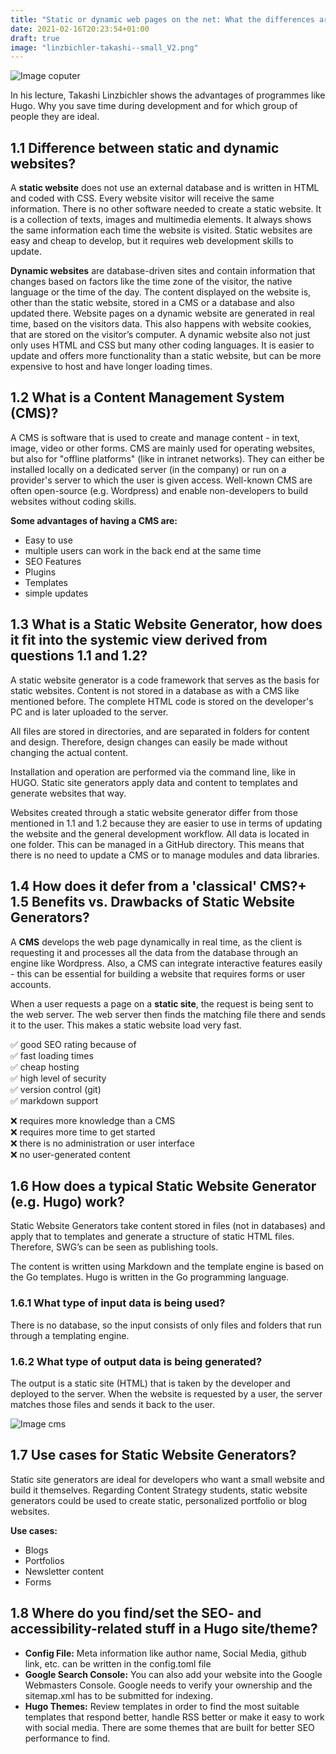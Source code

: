 ```yaml
---
title: "Static or dynamic web pages on the net: What the differences are and what advantages which system brings"
date: 2021-02-16T20:23:54+01:00
draft: true
image: "linzbichler-takashi--small_V2.png"
---
```

![Image coputer](/Cos20/business-1839876_1920.jpg)

In his lecture, Takashi Linzbichler shows the advantages of programmes like Hugo. Why you save time during development and for which group of people they are ideal.

## 1.1 Difference between static and dynamic websites?
A **static website** does not use an external database and is written in HTML and coded with CSS. Every website visitor will receive the same information. There is no other software needed to create a static website. It is a collection of texts, images and multimedia elements. It always shows the same information each time the website is visited. Static websites are easy and cheap to develop, but it requires web development skills to update.

**Dynamic websites** are database-driven sites and contain information that changes based on factors like the time zone of the visitor, the native language or the time of the day.
The content displayed on the website is, other than the static website, stored in a CMS or a database and also updated there.
Website pages on a dynamic website are generated in real time, based on the visitors data. This also happens with website cookies, that are stored on the visitor’s computer. A dynamic website also not just only uses HTML and CSS but many other coding languages.
It is easier to update and offers more functionality than a static website, but can be more expensive to host and have longer loading times.

## 1.2 What is a Content Management System (CMS)?
A CMS is software that is used to create and manage content - in text, image, video or other forms. CMS are mainly used for operating websites, but also for "offline platforms" (like in intranet networks). They can either be installed locally on a dedicated server (in the company) or run on a provider's server to which the user is given access. Well-known CMS are often open-source (e.g. Wordpress) and enable non-developers to build websites without coding skills.

**Some advantages of having a CMS are:**
+ Easy to use
+ multiple users can work in the back end at the same time
+ SEO Features
+ Plugins
+ Templates
+ simple updates

## 1.3 What is a Static Website Generator, how does it fit into the systemic view derived from questions 1.1 and 1.2?
A static website generator is a code framework that serves as the basis for static websites. Content is not stored in a database as with a CMS like mentioned before. The complete HTML code is stored on the developer's PC and is later uploaded to the server.

All files are stored in directories, and are separated in folders for content and design. Therefore, design changes can easily be made without changing the actual content.

Installation and operation are performed via the command line, like in HUGO.
Static site generators apply data and content to templates and generate websites that way.

Websites created through a static website generator differ from those mentioned in 1.1 and 1.2 because they are easier to use in terms of updating the website and the general development workflow. All data is located in one folder. This can be managed in a GitHub directory. This means that there is no need to update a CMS or to manage modules and data libraries.

## 1.4 How does it defer from a 'classical' CMS?\+ 1.5 Benefits vs. Drawbacks of Static Website Generators?
A **CMS** develops the web page dynamically in real time, as the client is requesting it and processes all the data from the database through an engine like Wordpress. Also, a CMS can integrate interactive features easily - this can be essential for building a website that requires forms or user accounts.

When a user requests a page on a **static site**, the request is being sent to the web server. The web server then finds the matching file there and sends it to the user. This makes a static website load very fast.

&#9989; good SEO rating because of  
&#9989; fast loading times   
&#9989; cheap hosting   
&#9989; high level of security   
&#9989; version control (git)   
&#9989; markdown support


&#10060; requires more knowledge than a CMS   
&#10060; requires more time to get started   
&#10060; there is no administration or user interface   
&#10060; no user-generated content

## 1.6 How does a typical Static Website Generator (e.g. Hugo) work?
Static Website Generators take content stored in files (not in databases) and apply that to templates and generate a structure of static HTML files. Therefore, SWG’s can be seen as publishing tools.

The content is written using Markdown and the template engine is based on the Go templates. Hugo is written in the Go programming language.

### 1.6.1 What type of input data is being used?
There is no database, so the input consists of only files and folders that run through a templating engine.

### 1.6.2 What type of output data is being generated?
The output is a static site (HTML) that is taken by the developer and deployed to the server.
When the website is requested by a user, the server matches those files and sends it back to the user.

![Image cms](/Cos20/cms-265127_1920.jpg)

## 1.7 Use cases for Static Website Generators?
Static site generators are ideal for developers who want a small website and build it themselves. Regarding Content Strategy students, static website generators could be used to create static, personalized portfolio or blog websites.

**Use cases:**
+ Blogs
+ Portfolios
+ Newsletter content
+ Forms

## 1.8 Where do you find/set the SEO- and accessibility-related stuff in a Hugo site/theme?

- **Config File:** Meta information like author name, Social Media, github link, etc. can be written in the config.toml file
- **Google Search Console:** You can also add your website into the Google Webmasters Console. Google needs to verify your ownership and the sitemap.xml has to be submitted for indexing.
- **Hugo Themes:** Review templates in order to find the most suitable templates that respond better, handle RSS better or make it easy to work with social media. There are some themes that are built for better SEO performance to find.
